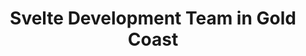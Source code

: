 ---
title: Svelte Development Team in Gold Coast
permalink: /landings/locations/gold-coast/developer/svelte
technology: Svelte
location: Gold Coast
---